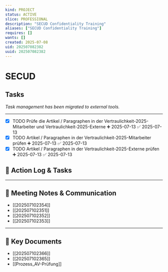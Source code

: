 ```yaml
---
kind: PROJECT
status: ACTIVE
slice: PROFESSIONAL
description: "SECUD Confidentiality Training"
aliases: ["SECUD Confidentiality Training"]
requires: []
wants: []
created: 2025-07-08
uid: 202507082382
uuid: 202507082382
---
```


# SECUD

## Tasks

*Task management has been migrated to external tools.*

---

- [x] TODO Prüfe die Artikel / Paragraphen in der Vertraulichkeit-2025-Mitarbeiter und Vertraulichkeit-2025-Externe ➕ 2025-07-13 ✅ 2025-07-13
- [x] TODO Artikel / Paragraphen in der Vertraulichkeit-2025-Mitarbeiter prüfen ➕ 2025-07-13 ✅ 2025-07-13
- [x] TODO Artikel / Paragraphen in der Vertraulichkeit-2025-Externe prüfen ➕ 2025-07-13 ✅ 2025-07-13
## 📝 Action Log & Tasks


---
## 💬 Meeting Notes & Communication
- [[202507102354]]
- [[202507102351]]
- [[202507102352]]
- [[202507102353]]

---
## 📎 Key Documents
- [[202507102366]]
- [[202507102365]]
- [[Prozess_AV-Prüfung]]
